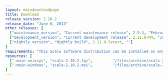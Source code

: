 ```yaml
---
layout: maindownloadpage
title: Download
release_version: 2.10.2
release_date: "June 6, 2013"
other_releases: [
  ["maintenance_version", "Current maintenance release", 2.9.3, "February 28, 2013"],
  ["development_version", "Current development release", 2.11.0-M4, "July 11, 2013"],
  ["nightly_version", "Nightly build", 2.11.0-latest, ""]
]
requirements: "This Scala software distribution can be installed on any Unix-like or Windows system. It requires the Java runtime version 1.6 or later, which can be downloaded <a href='http://www.java.com/'>here</a>."
resources: [
  ["-main-unixsys", "scala-2.10.2.tgz",         "/files/archive/scala-2.10.2.tgz",         "Max OS X, Unix, Cygwin",   "20 MB"],
  ["-main-windows", "scala-2.10.2.msi",         "/files/archive/scala-2.10.2.msi",         "Windows (msi installer)",  "60 MB"]
]
---
```


<!-- for safekeeping
  ["rc_version", "Current release candidate", 2.10.2-RC2, "May 31, 2013"],
-->

<!-- This page should be auto-generated - it is the main download page of the latest stable release -->

